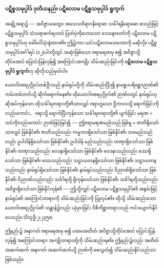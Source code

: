 ### ပဋိစ္စသမုပ္ပါဒ် ဒုတိယနည်း ပဋိလောမ ပဋိစ္စသမုပ္ပါဒ် ရှုကွက်

အချို့အရာ၌ --- အဝိဇ္ဇာယတွေဝ အသေသဝိရာဂနိရောဓာ သင်္ခါရနိရောဓော စသည်ဖြင့် ပဋိစ္စသမုပ္ပါဒ် သံသရာစက်ရဟတ် ပြတ်ပုံကိုဟောသော ဒေသနာတော်ကို ပဋိလောမ ပဋိစ္စသမုပ္ပါဒ်ဟု ခေါ်ဝေါ်သုံးစွဲထား၏။ 
ဤ၌ကား ယင်းပဋိလောမသဘောကို မဆိုလို။ 
ပဋိစ္စသမုပ္ပါဒ်အင်္ဂါရပ် (၁၂)ပါးတို့တွင် အဆုံးဖြစ်သော ဇရာမရဏမှ စ၍ အဝိဇ္ဇာသို့တိုင်အောင် ပြောင်းပြန်လှန်၍ အကြောင်းအကျိုး သိမ်းဆည်းခြင်းကို **ပဋိလောမ ပဋိစ္စသမုပ္ပါဒ် ရှုကွက်**ဟု ဆိုလိုသည်မှတ်ပါ။

ယောဂါဝစရပုဂ္ဂိုလ်တစ်ဦးသည် နာမ်ရုပ်တို့ကို သိမ်းဆည်းပြီး၍ နာမရူပပရိစ္ဆေဒဉာဏ်၏ ကမ်းတစ်ဘက်သို့ ဆိုက်ရောက်နေ၏။ 
ထိုယောဂါဝစရပုဂ္ဂိုလ်၏ ဉာဏ်ဝတွင် နာမ်ရုပ်ဟု ဆိုအပ်ကုန်သော ထိုသင်္ခါရတရားတို့၏သာလျှင် ဇရာဟူသော ဌီကာလသို့ ရောက်ခြင်းကိုလည်းကောင်း， ဇရာသို့ ရောက်ပြီးကုန်သော သင်္ခါရတရားတို့၏ ပျက်ခြင်း မရဏ = ဘင်ကိုလည်းကောင်း ဉာဏ်ဖြင့်မြင်၍ --- ဤဇရာမရဏမည်သည် ဖြစ်မှု = ဇာတိရှိသော်သာလျှင် ဖြစ်နိုင်၏၊ ဇာတိသည်လည်း ကမ္မဘဝရှိသော်သာ ဖြစ်နိုင်၏၊ ဘဝမည်သည်လည်း ဥပါဒါန်ရှိသော်သာ ဖြစ်နိုင်၏၊ ဥပါဒါန် မည်သည်လည်း တဏှာရှိသော်သာ ဖြစ်နိုင်၏၊ တဏှာသည်လည်း ဝေဒနာရှိသော်သာ ဖြစ်နိုင်၏၊ ဝေဒနာသည်လည်း ဖဿရှိသော်သာ ဖြစ်နိုင်၏၊ ဖဿသည်လည်း သဠာယတနရှိသော်သာ ဖြစ်နိုင်၏၊ သဠာယတနသည်လည်း နာမ်ရုပ်ရှိသော်သာ ဖြစ်နိုင်၏၊ နာမ်ရုပ်သည်လည်း ဝိညာဏ်ရှိသော်သာ ဖြစ်နိုင်၏၊ ဝိညာဏ်သည်လည်း သင်္ခါရတို့ ရှိကုန်သော်သာ ဖြစ်နိုင်၏၊ သင်္ခါရတို့သည်လည်း အဝိဇ္ဇာရှိသော်သာ ဖြစ်နိုင်ကုန်၏ --- ဤသို့လျှင် ပဋိလောမ ပဋိစ္စသမုပ္ပါဒ်၏ အစွမ်းဖြင့် နာမ်ရုပ်၏ အကြောင်းတရားကို သိမ်းဆည်းခြင်းကို ပြုလုပ်၏။ 
ထိုသို့ သိမ်းဆည်းသော ယောဂါဝစရပုဂ္ဂိုလ်၏ သန္တာန်၌လည်း ယုံမှားခြင်း ဝိစိကိစ္ဆာတရားသည် ကင်းပျောက်နိုင်ပေသည်။ (ဝိသုဒ္ဓိ၊၂၊၂၃၅။)

ဤနည်း၌ အနာဂတ် ဇရာမရဏမှ စ၍ ပထမအတိတ် အဝိဇ္ဇာသို့တိုင်အောင် ပြောင်းပြန်လှန်၍ အကြောင်းတရား အကျိုးတရားတို့ကို သိမ်းဆည်းရ၏။ 
ဤနည်း၌လည်း အတိတ် အဆက်ဆက် အနာဂတ် အဆက်ဆက်သို့ ဉာဏ်ကို စေလွှတ်၍ သိမ်းဆည်းနိုင်သည်သာ ဖြစ်သည်။ 